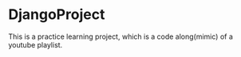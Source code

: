 # DjangoProject
This is a practice learning project, which is a code along(mimic) of a youtube playlist.
